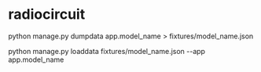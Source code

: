 # radiocircuit

python manage.py dumpdata app.model_name > fixtures/model_name.json

python manage.py loaddata fixtures/model_name.json --app app.model_name